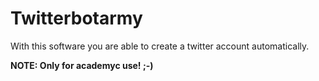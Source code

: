 # Twitterbotarmy
With this software you are able to create a twitter account automatically.

**NOTE: Only for academyc use! ;-)**
